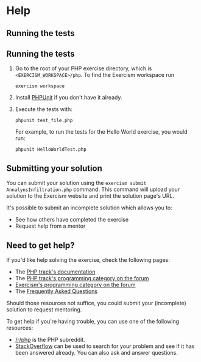 # Help

## Running the tests

## Running the tests

1. Go to the root of your PHP exercise directory, which is `<EXERCISM_WORKSPACE>/php`.
   To find the Exercism workspace run

   ```shell
   exercism workspace
   ```

2. Install [PHPUnit] if you don't have it already.
3. Execute the tests with:

   ```shell
   phpunit test_file.php
   ```

   For example, to run the tests for the Hello World exercise, you would run:

   ```shell
   phpunit HelloWorldTest.php
   ```

[PHPUnit]: https://exercism.org/docs/tracks/php/installation#h-via-php-archive-phar

## Submitting your solution

You can submit your solution using the `exercism submit AnnalynsInfiltration.php` command.
This command will upload your solution to the Exercism website and print the solution page's URL.

It's possible to submit an incomplete solution which allows you to:

- See how others have completed the exercise
- Request help from a mentor

## Need to get help?

If you'd like help solving the exercise, check the following pages:

- The [PHP track's documentation](https://exercism.org/docs/tracks/php)
- The [PHP track's programming category on the forum](https://forum.exercism.org/c/programming/php)
- [Exercism's programming category on the forum](https://forum.exercism.org/c/programming/5)
- The [Frequently Asked Questions](https://exercism.org/docs/using/faqs)

Should those resources not suffice, you could submit your (incomplete) solution to request mentoring.

To get help if you're having trouble, you can use one of the following resources:

- [/r/php](https://www.reddit.com/r/php) is the PHP subreddit.
- [StackOverflow](https://stackoverflow.com/questions/tagged/php) can be used to search for your problem and see if it has been answered already. You can also ask and answer questions.